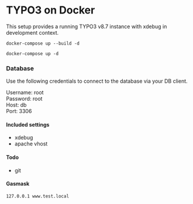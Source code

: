# TYPO3 on Docker

This setup provides a running TYPO3 v8.7 instance with xdebug in development context. 

    docker-compose up --build -d 
    
    docker-compose up -d



### Database
Use the following credentials to connect to the database via your DB client.

Username: root \
Password: root \
Host: db \
Port: 3306 


#### Included settings

- xdebug
- apache vhost

#### Todo

- git


#### Gasmask 

    127.0.0.1 www.test.local

